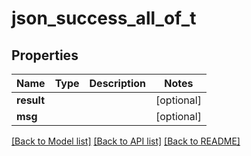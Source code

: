 # json_success_all_of_t

## Properties
Name | Type | Description | Notes
------------ | ------------- | ------------- | -------------
**result** |  |  | [optional] 
**msg** |  |  | [optional] 

[[Back to Model list]](../README.md#documentation-for-models) [[Back to API list]](../README.md#documentation-for-api-endpoints) [[Back to README]](../README.md)


